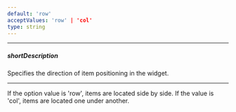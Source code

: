 ```yaml
---
default: 'row'
acceptValues: 'row' | 'col'
type: string
---
```

---
##### shortDescription
Specifies the direction of item positioning in the widget.

---
If the option value is 'row', items are located side by side. If the value is 'col', items are located one under another.